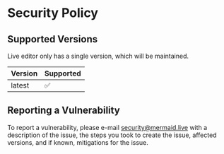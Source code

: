 # Security Policy

## Supported Versions

Live editor only has a single version, which will be maintained.

| Version | Supported          |
| ------- | ------------------ |
| latest  | :white_check_mark: |

## Reporting a Vulnerability

To report a vulnerability, please e-mail security@mermaid.live with a description of the issue, the steps you took to create the issue, affected versions, and if known, mitigations for the issue.
